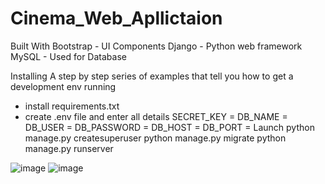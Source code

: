 # Cinema_Web_Apllictaion
Built With
Bootstrap - UI Components
Django - Python web framework
MySQL - Used for Database

Installing
A step by step series of examples that tell you how to get a development env running

- install requirements.txt
- create .env file and enter all details
SECRET_KEY = 
DB_NAME = 
DB_USER = 
DB_PASSWORD = 
DB_HOST = 
DB_PORT =
Launch
python manage.py createsuperuser
python manage.py migrate
python manage.py runserver

![image](https://user-images.githubusercontent.com/69827883/199071098-3b8abee6-582d-4d7d-816c-e0e7aa991a0b.png)
![image](https://user-images.githubusercontent.com/69827883/199071194-7121b747-1949-4cad-809b-24f295b69610.png)

